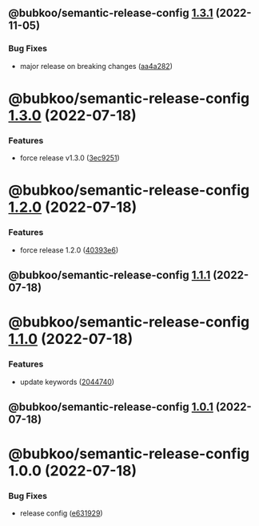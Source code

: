 ## @bubkoo/semantic-release-config [1.3.1](https://github.com/bubkoo/configs/compare/@bubkoo/semantic-release-config@1.3.0...@bubkoo/semantic-release-config@1.3.1) (2022-11-05)


### Bug Fixes

* major release on breaking changes ([aa4a282](https://github.com/bubkoo/configs/commit/aa4a2823d11bc6373261c45a16c350f798ca366c))

# @bubkoo/semantic-release-config [1.3.0](https://github.com/bubkoo/configs/compare/@bubkoo/semantic-release-config@1.2.0...@bubkoo/semantic-release-config@1.3.0) (2022-07-18)


### Features

* force release v1.3.0 ([3ec9251](https://github.com/bubkoo/configs/commit/3ec9251f17f1f89c14e9c5e9bd56e20c6aac5a09))

# @bubkoo/semantic-release-config [1.2.0](https://github.com/bubkoo/configs/compare/@bubkoo/semantic-release-config@1.1.1...@bubkoo/semantic-release-config@1.2.0) (2022-07-18)


### Features

* force release 1.2.0 ([40393e6](https://github.com/bubkoo/configs/commit/40393e6c440d3f00cfb0e8d45c01b5db16cc42bf))

## @bubkoo/semantic-release-config [1.1.1](https://github.com/bubkoo/configs/compare/@bubkoo/semantic-release-config@1.1.0...@bubkoo/semantic-release-config@1.1.1) (2022-07-18)

# @bubkoo/semantic-release-config [1.1.0](https://github.com/bubkoo/configs/compare/@bubkoo/semantic-release-config@1.0.1...@bubkoo/semantic-release-config@1.1.0) (2022-07-18)


### Features

* update keywords ([2044740](https://github.com/bubkoo/configs/commit/204474055c830e723bc414b151e1de90b123647e))

## @bubkoo/semantic-release-config [1.0.1](https://github.com/bubkoo/configs/compare/@bubkoo/semantic-release-config@1.0.0...@bubkoo/semantic-release-config@1.0.1) (2022-07-18)

# @bubkoo/semantic-release-config 1.0.0 (2022-07-18)


### Bug Fixes

* release config ([e631929](https://github.com/bubkoo/configs/commit/e631929d79469ec7e913f2e5115b0000c3c7261c))
